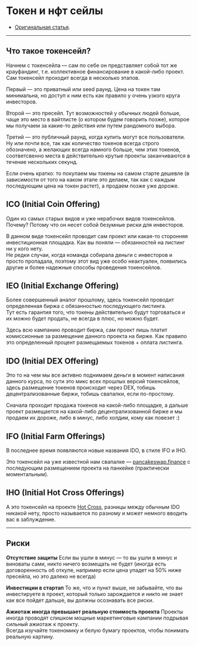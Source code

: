 # Токен и нфт сейлы
- [Оригинальная статья](https://teletype.in/@greezblog/tokennft-seily_3.4).
---

## Что такое токенсейл?
Начнем с токенсейла — сам по себе он представляет собой тот же крауфандинг, т.е. коллективное финансирование в какой-либо проект.  
Сам токенсейл проходит всегда в несколько этапов.  

Первый — это приватный или seed раунд. Цена на токен там минимальна, но доступ к ним есть как правило у очень узкого круга инвесторов.  

Второй — это пресейл. Тут возможностей у обычных людей больше, чаще это место в вайтлисте (о котором будем говорить позже), которое мы получаем за какие-то действия или путем рандомного выбора.  

Третий — это публичный раунд, когда купить могут все пользователи. Ну или почти все, так как количество токенов всегда строго обозначено, а желающих всегда намного больше, чем этих токенов, соответсвенно места в действительно крутые проекты заканчиваются в течение нескольких секунд.

Если очень кратко: то покупаем мы токены на самом старте дешевле (в зависимости от того на каком этапе это делаем, так как с каждым последующим цена на токен растет), а продаем позже уже дороже.

## ICO (Initial Coin Offering)
Один из самых старых видов и уже нерабочих видов токенсейлов.  
Почему? Потому что он несет собой безумные риски для инвесторов.

В данном виде токенсейл проводит сам проект или какая-то сторонняя инвестиционная площадка. Как вы поняли — обязанностей на листинг ни у кого нету.  
Не редки случаи, когда команда собирала деньги с инвесторов и просто пропадала, поэтому этот вид уже особо неактуален, появились другие и более надежные способы проведения токенсейлов.

## IEO (Initial Exchange Offering)
Более совершенный аналог прошлому, здесь токенсейл проводит определенная биржа с обязанностью последующего листинга.  
Тут есть гарантия того, что токены действительно будут торговаться и их можно будет продать, не всегда в плюс, но можно будет.

Здесь всю кампанию проводит биржа, сам проект лишь платит комиссионные за размещение данного проекта на бирже. Как правило это определенный процент размещаемых токенов + оплата листинга.

## IDO (Initial DEX Offering)
Это то на чем мы все активно поднимаем деньги в момент написания данного курса, по сути это микс всех прошлых версий токенсейлов, здесь размещение токенов происходит через DEX, тобишь децентрализованные биржи, тобишь свапалки, если по-простому.

Сначала проходит продажа токенов на какой-либо площадке, а дальше проект размещается на какой-либо децентрализованной бирже и мы продаем их дороже, либо в минус, либо холдим, кому как повезет :)


## IFO (Initial Farm Offerings)
В последнее время появляются новые названия IDO, в стиле IFO и IHO.

Это токенсейл на уже известной нам свапалке — [pancakeswap.finance](https://pancakeswap.finance/) с последующим размещением проекта на панкейке (практически моментальным).

## IHO (Initial Hot Cross Offerings)
А это токенсейл на проекте [Hot Cross](https://app.hotcross.com/iho), разницы между обычным IDO никакой нету, просто называется по разному и может немного вводить вас в заблуждение.

---

## Риски
**Отсутствие защиты**
Если вы ушли в минус — то вы ушли в минус и виноваты сами, никто ничего возмещать не будет (иногда есть договоренность об откупе, например если цена упадет на 50% ниже пресейла, но это далеко не всегда)

**Инвестиции в стартап**
То же, что и пункт выше, не забывайте, что вы инвестируете в проект, который только зарождается и никто не знает как все пойдет дальше, вы должны осознавать все риски.

**Ажиотаж иногда превышает реальную стоимость проекта**
Проекты иногда проводят слишком мощные маркетинговые кампании подрывая сильный ажиотаж к проекту.  
Всегда изучайте токеномику и белую бумагу проектов, чтобы понимать реальную картину.